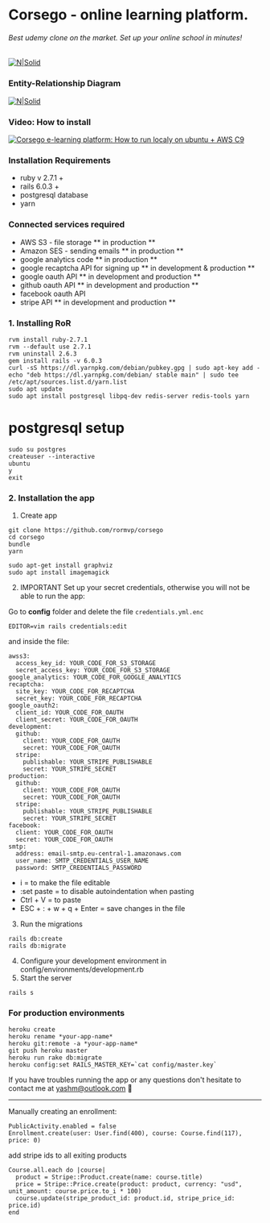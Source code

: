 # Corsego - online learning platform.

###### Best udemy clone on the market. Set up your online school in minutes!

[![N|Solid](https://i.imgur.com/Hvjl2YJ.png)](https://corsego.herokuapp.com)

### Entity-Relationship Diagram

[![N|Solid](https://i.imgur.com/IIWWYxW.png)](https://corsego.herokuapp.com)

### Video: How to install

[![Corsego e-learning platform: How to run localy on ubuntu + AWS C9](http://img.youtube.com/vi/nQd03MgXDXY/0.jpg)](http://www.youtube.com/watch?v=nQd03MgXDXY "Video Title")

### Installation Requirements 
* ruby v 2.7.1 +
* rails 6.0.3 +
* postgresql database
* yarn

### Connected services required
* AWS S3 - file storage ** in production **
* Amazon SES - sending emails ** in production **
* google analytics code ** in production **
* google recaptcha API for signing up ** in development & production **
* google oauth API ** in development and production **
* github oauth API ** in development and production **
* facebook oauth API
* stripe API ** in development and production **

### 1. Installing RoR

```
rvm install ruby-2.7.1
rvm --default use 2.7.1
rvm uninstall 2.6.3
gem install rails -v 6.0.3
curl -sS https://dl.yarnpkg.com/debian/pubkey.gpg | sudo apt-key add -
echo "deb https://dl.yarnpkg.com/debian/ stable main" | sudo tee /etc/apt/sources.list.d/yarn.list
sudo apt update
sudo apt install postgresql libpq-dev redis-server redis-tools yarn
```

# postgresql setup

```
sudo su postgres
createuser --interactive
ubuntu
y 
exit
```

### 2. Installation the app

1. Create app
```
git clone https://github.com/rormvp/corsego
cd corsego
bundle
yarn

sudo apt-get install graphviz
sudo apt install imagemagick
```
2. IMPORTANT Set up your secret credentials, otherwise you will not be able to run the app:

Go to **config** folder and delete the file `credentials.yml.enc`
```
EDITOR=vim rails credentials:edit
```
and inside the file:
```
awss3:
  access_key_id: YOUR_CODE_FOR_S3_STORAGE
  secret_access_key: YOUR_CODE_FOR_S3_STORAGE
google_analytics: YOUR_CODE_FOR_GOOGLE_ANALYTICS
recaptcha:
  site_key: YOUR_CODE_FOR_RECAPTCHA
  secret_key: YOUR_CODE_FOR_RECAPTCHA
google_oauth2:
  client_id: YOUR_CODE_FOR_OAUTH
  client_secret: YOUR_CODE_FOR_OAUTH
development:
  github:
    client: YOUR_CODE_FOR_OAUTH
    secret: YOUR_CODE_FOR_OAUTH
  stripe:
    publishable: YOUR_STRIPE_PUBLISHABLE
    secret: YOUR_STRIPE_SECRET
production:
  github:
    client: YOUR_CODE_FOR_OAUTH
    secret: YOUR_CODE_FOR_OAUTH
  stripe:
    publishable: YOUR_STRIPE_PUBLISHABLE
    secret: YOUR_STRIPE_SECRET
facebook:
  client: YOUR_CODE_FOR_OAUTH
  secret: YOUR_CODE_FOR_OAUTH
smtp:
  address: email-smtp.eu-central-1.amazonaws.com
  user_name: SMTP_CREDENTIALS_USER_NAME
  password: SMTP_CREDENTIALS_PASSWORD
```
* i = to make the file editable
* :set paste = to disable autoindentation when pasting
* Ctrl + V = to paste
* ESC + : + w + q + Enter = save changes in the file

3. Run the migrations 
```
rails db:create
rails db:migrate
```
4. Configure your development environment in config/environments/development.rb
5. Start the server
```
rails s
```

### For production environments
```
heroku create
heroku rename *your-app-name*
heroku git:remote -a *your-app-name*
git push heroku master
heroku run rake db:migrate
heroku config:set RAILS_MASTER_KEY=`cat config/master.key`
```
If you have troubles running the app or any questions don't hesitate to contact me at yashm@outlook.com 🧐 

****

Manually creating an enrollment:
```
PublicActivity.enabled = false
Enrollment.create(user: User.find(400), course: Course.find(117), price: 0)
```

add stripe ids to all exiting products
```
Course.all.each do |course|
  product = Stripe::Product.create(name: course.title)
  price = Stripe::Price.create(product: product, currency: "usd", unit_amount: course.price.to_i * 100)
  course.update(stripe_product_id: product.id, stripe_price_id: price.id)
end
```
